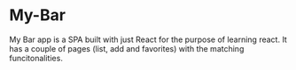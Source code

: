 # My-Bar
My Bar app is a SPA built with just React for the purpose of learning react. It has a couple of pages (list, add and favorites) with the matching funcitonalities.
